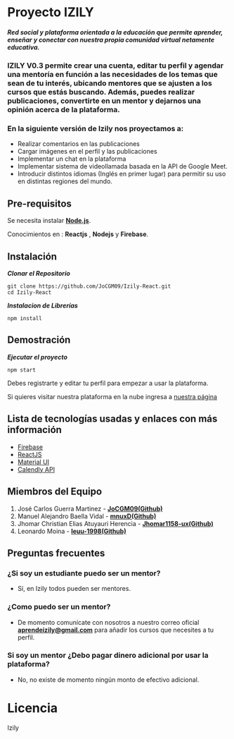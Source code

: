 # Proyecto IZILY
##### Red social y plataforma orientada a la educación que permite aprender, enseñar y conectar con nuestra propia comunidad virtual netamente educativa.

### IZILY V0.3 permite crear una cuenta, editar tu perfil y agendar una mentoría en función a las necesidades de los temas que sean de tu interés, ubicando mentores que se ajusten a los cursos que estás buscando. Además, puedes realizar publicaciones, convertirte en un mentor y dejarnos una opinión acerca de la plataforma. 

### En la siguiente versión de Izily nos proyectamos a:
- Realizar comentarios en las publicaciones
- Cargar imágenes en el perfil y las publicaciones
- Implementar un chat en la plataforma
- Implementar sistema de videollamada basada en la API de Google Meet.
- Introducir distintos idiomas (Inglés en primer lugar) para permitir su uso en distintas regiones del mundo. 

## Pre-requisitos

Se necesita instalar **[Node.js](https://nodejs.org/es/download/)**.

Conocimientos en : **Reactjs** , **Nodejs** y **Firebase**.



## Instalación
***Clonar el Repositorio***
```
git clone https://github.com/JoCGM09/Izily-React.git
cd Izily-React
```

***Instalacion de Librerías***
```
npm install
```

## Demostración
***Ejecutar el proyecto***
```
npm start
```

Debes registrarte y editar tu perfil para empezar a usar la plataforma.

Si quieres visitar nuestra plataforma en la nube ingresa a
[nuestra página](https://stage-pkabgbtwaa-ue.a.run.app/)


## Lista de tecnologías usadas y enlaces con más información
- [Firebase](https://firebase.google.com/docs)
- [ReactJS](https://es.reactjs.org/docs/getting-started.html)
- [Material UI](https://material-ui.com/)
- [Calendly API](https://developer.calendly.com/)

## Miembros del Equipo
1. José Carlos Guerra Martinez - **[JoCGM09(Github)](https://github.com/JoCGM09)**
2. Manuel Alejandro Baella Vidal - **[mnuxD(Github)](https://github.com/mnuxD)**
3. Jhomar Christian Elias Atuyauri Herencia - **[Jhomar1158-ux(Github)](https://github.com/Jhomar1158-ux)**
4. Leonardo Moina - **[leuu-1998(Github)](https://github.com/leuu-1998)**

## Preguntas frecuentes
### ¿Si soy un estudiante puedo ser un mentor?
- Sí, en Izily todos pueden ser mentores.
### ¿Como puedo ser un mentor?
-  De momento comunícate con nosotros a nuestro correo oficial **aprendeizily@gmail.com** para añadir los cursos que necesites a tu perfil.
### Si soy un mentor ¿Debo pagar dinero adicional por usar la plataforma?
- No, no existe de momento ningún monto de efectivo adicional.

# Licencia
Izily
